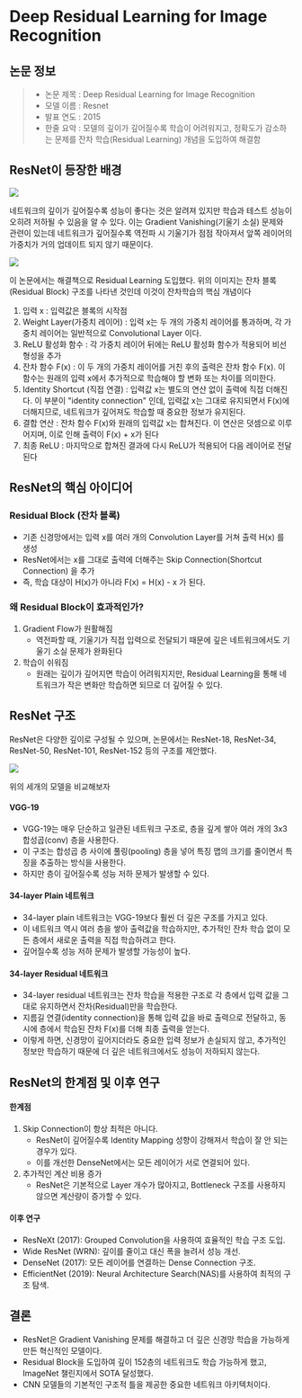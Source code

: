 # Deep Residual Learning for Image Recognition

## 논문 정보
> - 논문 제목 : Deep Residual Learning for Image Recognition
> - 모델 이름 : Resnet
> - 발표 연도 : 2015
> - 한줄 요악 : 모델의 깊이가 깊어질수록 학습이 어려워지고, 정확도가 감소하는 문제를 잔차 학습(Residual Learning) 개념을 도입하여 해결함

## ResNet이 등장한 배경
![](Img/image-0.png)

네트워크의 깊이가 깊어질수록 성능이 좋다는 것은 알려져 있지만 학습과 테스트 성능이 오히려 저하될 수 있음을 알 수 있다.
이는 Gradient Vanishing(기울기 소실) 문제와 관련이 있는데 네트워크가 깊어질수록 역전파 시 기울기가 점점 작아져서 앞쪽 레이어의 가중치가 거의 업데이트 되지 않기 때문이다.

![](Img/image-1.png)

이 논문에서는 해결책으로 Residual Learning 도입했다. 위의 이미지는 잔차 블록(Residual Block) 구조를 나타낸 것인데 이것이 잔차학습의 핵심 개념이다

1. 입력 x : 입력값은 블록의 시작점
2. Weight Layer(가중치 레이어) : 입력 x는 두 개의 가중치 레이어를 통과하며, 각 가중치 레이어는 일반적으로 Convolutional Layer 이다.
3. ReLU 활성화 함수 : 각 가중치 레이어 뒤에는 ReLU 활성화 함수가 적용되어 비선형성을 추가
4. 잔차 함수 F(x) : 이 두 개의 가중치 레이어를 거친 후의 출력은 잔차 함수 F(x). 이 함수는 원래의 입력 x에서 추가적으로 학습해야 할 변화 또는 차이를 의미한다.
5. Identity Shortcut (직접 연결) : 입력값 x는 별도의 연산 없이 출력에 직접 더해진다.
이 부분이 "identity connection" 인데, 입력값 x는 그대로 유지되면서 F(x)에 더해지므로, 네트워크가 깊어져도 학습할 때 중요한 정보가 유지된다.
6. 결합 연산 : 잔차 함수 F(x)와 원래의 입력값 x는 합쳐진다. 이 연산은 덧셈으로 이루어지며, 이로 인해 출력이 F(x) + x가 된다
7. 최종 ReLU : 마지막으로 합쳐진 결과에 다시 ReLU가 적용되어 다음 레이어로 전달된다


## ResNet의 핵심 아이디어
### Residual Block (잔차 블록)
- 기존 신경망에서는 입력 x를 여러 개의 Convolution Layer를 거쳐 출력 H(x) 를 생성
- ResNet에서는 x를 그대로 출력에 더해주는 Skip Connection(Shortcut Connection) 을 추가
- 즉, 학습 대상이 H(x)가 아니라 F(x) = H(x) - x 가 된다.
  
### 왜 Residual Block이 효과적인가?
1. Gradient Flow가 원활해짐
     - 역전파할 때, 기울기가 직접 입력으로 전달되기 때문에 깊은 네트워크에서도 기울기 소실 문제가 완화된다
2. 학습이 쉬워짐
    - 원래는 깊이가 깊어지면 학습이 어려워지지만, Residual Learning을 통해 네트워크가 작은 변화만 학습하면 되므로 더 깊어질 수 있다.


## ResNet 구조
ResNet은 다양한 깊이로 구성될 수 있으며, 논문에서는 ResNet-18, ResNet-34, ResNet-50, ResNet-101, ResNet-152 등의 구조를 제안했다. 

![](Img/image-2.png)

위의 세개의 모델을 비교해보자
#### VGG-19
- VGG-19는 매우 단순하고 일관된 네트워크 구조로, 층을 깊게 쌓아 여러 개의 3x3 합성곱(conv) 층을 사용한다.
- 이 구조는 합성곱 층 사이에 풀링(pooling) 층을 넣어 특징 맵의 크기를 줄이면서 특징을 추출하는 방식을 사용한다.
- 하지만 층이 깊어질수록 성능 저하 문제가 발생할 수 있다.
#### 34-layer Plain 네트워크
- 34-layer plain 네트워크는 VGG-19보다 훨씬 더 깊은 구조를 가지고 있다.
- 이 네트워크 역시 여러 층을 쌓아 출력값을 학습하지만, 추가적인 잔차 학습 없이 모든 층에서 새로운 출력을 직접 학습하려고 한다.
- 깊어질수록 성능 저하 문제가 발생할 가능성이 높다.
#### 34-layer Residual 네트워크
- 34-layer residual 네트워크는 잔차 학습을 적용한 구조로 각 층에서 입력 값을 그대로 유지하면서 잔차(Residual)만을 학습한다.
- 지름길 연결(identity connection)을 통해 입력 값을 바로 출력으로 전달하고, 동시에 층에서 학습된 잔차 F(x)를 더해 최종 출력을 얻는다.
- 이렇게 하면, 신경망이 깊어지더라도 중요한 입력 정보가 손실되지 않고, 추가적인 정보만 학습하기 때문에 더 깊은 네트워크에서도 성능이 저하되지 않는다.

## ResNet의 한계점 및 이후 연구
#### 한계점
1. Skip Connection이 항상 최적은 아니다.
   - ResNet이 깊어질수록 Identity Mapping 성향이 강해져서 학습이 잘 안 되는 경우가 있다.
   - 이를 개선한 DenseNet에서는 모든 레이어가 서로 연결되어 있다.
2. 추가적인 계산 비용 증가
   - ResNet은 기본적으로 Layer 개수가 많아지고, Bottleneck 구조를 사용하지 않으면 계산량이 증가할 수 있다.

#### 이후 연구
- ResNeXt (2017): Grouped Convolution을 사용하여 효율적인 학습 구조 도입.
- Wide ResNet (WRN): 깊이를 줄이고 대신 폭을 늘려서 성능 개선.
- DenseNet (2017): 모든 레이어를 연결하는 Dense Connection 구조.
- EfficientNet (2019): Neural Architecture Search(NAS)를 사용하여 최적의 구조 탐색.


## 결론
- ResNet은 Gradient Vanishing 문제를 해결하고 더 깊은 신경망 학습을 가능하게 만든 혁신적인 모델이다.
- Residual Block을 도입하여 깊이 152층의 네트워크도 학습 가능하게 했고, ImageNet 챌린지에서 SOTA 달성했다.
- CNN 모델들의 기본적인 구조적 틀을 제공한 중요한 네트워크 아키텍처이다.